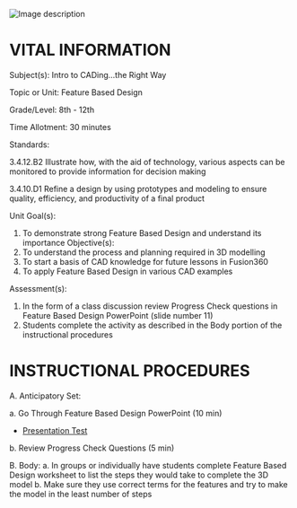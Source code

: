 ![Image description](https://github.com/BotDevLLC/BotDevCurriculum/blob/master/Pictures/Botdev.png) 
# VITAL INFORMATION
Subject(s):  Intro to CADing...the Right Way

Topic or Unit: Feature Based Design

Grade/Level: 8th - 12th 

Time Allotment: 30 minutes

Standards:      

 3.4.12.B2 Illustrate how, with the aid of technology, various aspects can be monitored to provide information for decision making
 
3.4.10.D1 Refine a design by using prototypes and modeling to ensure quality, efficiency, and productivity of a final product 

Unit Goal(s):  
1.	To demonstrate strong Feature Based Design and understand its importance
Objective(s):    
1.	To understand the process and planning required in 3D modelling
2.	To start a basis of CAD knowledge for future lessons in Fusion360
3.	To apply Feature Based Design in various CAD examples

Assessment(s):   
1.	In the form of a class discussion review Progress Check questions in Feature Based Design PowerPoint (slide number 11)
2.	Students complete the activity as described in the Body portion of the instructional procedures


# INSTRUCTIONAL PROCEDURES

A.	Anticipatory Set: 

a.	Go Through Feature Based Design PowerPoint (10 min)

- <a href="https://drive.google.com/drive/folders/1iboYVWrajdELofP_a84QwuE4QDCMNvG6" target="_blank">Presentation Test</a>

b.	Review Progress Check Questions (5 min)

B.	Body: 
a.	In groups or individually have students complete Feature Based Design worksheet to list the steps they would take to complete the 3D model
b.	Make sure they use correct terms for the features and try to make the model in the least number of steps



